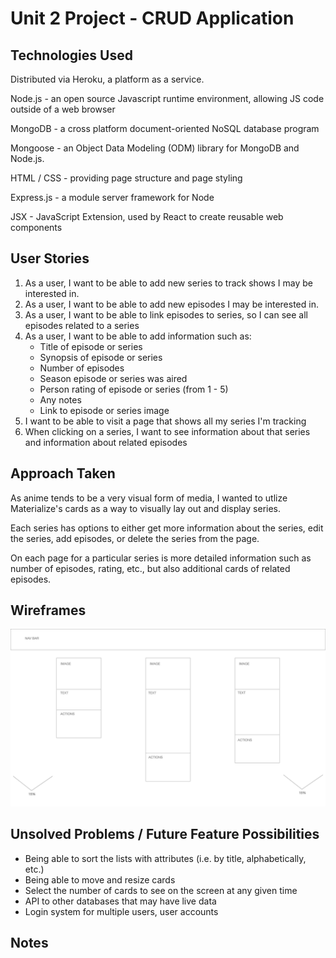 # Unit 2 Project - CRUD Application

## Technologies Used
Distributed via Heroku, a platform as a service. 

Node.js - an open source Javascript runtime environment, allowing JS code outside of a web browser

MongoDB - a cross platform document-oriented NoSQL database program

Mongoose - an Object Data Modeling (ODM) library for MongoDB and Node.js. 

HTML / CSS - providing page structure and page styling

Express.js - a module server framework for Node

JSX - JavaScript Extension, used by React to create reusable web components

## User Stories
1. As a user, I want to be able to add new series to track shows I may be interested in.
2. As a user, I want to be able to add new episodes I may be interested in.
3. As a user, I want to be able to link episodes to series, so I can see all episodes related to a series
4. As a user, I want to be able to add information such as: 
   * Title of episode or series
   * Synopsis of episode or series
   * Number of episodes
   * Season episode or series was aired
   * Person rating of episode or series (from 1 - 5)
   * Any notes
   * Link to episode or series image
5. I want to be able to visit a page that shows all my series I'm tracking
6. When clicking on a series, I want to see information about that series and information about related episodes

## Approach Taken
As anime tends to be a very visual form of media, I wanted to utlize Materialize's cards as a way to visually lay out and display series.

Each series has options to either get more information about the series, edit the series, add episodes, or delete the series from the page. 

On each page for a particular series is more detailed information such as number of episodes, rating, etc., but also additional cards of related episodes. 

## Wireframes
![whiteboard](whiteboard.png)

## Unsolved Problems / Future Feature Possibilities
* Being able to sort the lists with attributes (i.e. by title, alphabetically, etc.)
* Being able to move and resize cards
* Select the number of cards to see on the screen at any given time
* API to other databases that may have live data
* Login system for multiple users, user accounts

## Notes